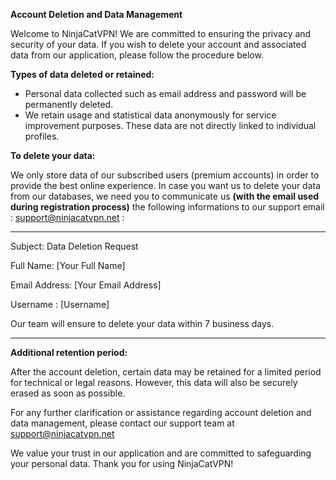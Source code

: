 **Account Deletion and Data Management**

Welcome to NinjaCatVPN! We are committed to ensuring the privacy and security of your data. If you wish to delete your account and associated data from our application, please follow the procedure below.

**Types of data deleted or retained:**

- Personal data collected such as email address and password will be permanently deleted.
- We retain usage and statistical data anonymously for service improvement purposes. These data are not directly linked to individual profiles.

**To delete your data:**

We only store data of our subscribed users (premium accounts) in order to provide the best online experience.
In case you want us to delete your data from our databases, we need you to communicate us **(with the email used during registration process)** the following informations to our support email : support@ninjacatvpn.net :

****
Subject: Data Deletion Request

Full Name: [Your Full Name]

Email Address: [Your Email Address]

Username : [Username]

Our team will ensure to delete your data within 7 business days.

****

**Additional retention period:**

After the account deletion, certain data may be retained for a limited period for technical or legal reasons. However, this data will also be securely erased as soon as possible.

For any further clarification or assistance regarding account deletion and data management, please contact our support team at support@ninjacatvpn.net 

We value your trust in our application and are committed to safeguarding your personal data. Thank you for using NinjaCatVPN!
